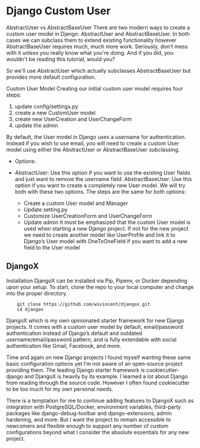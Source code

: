 # Django Custom User

AbstractUser vs AbstractBaseUser
There are two modern ways to create a custom user model in Django: AbstractUser and AbstractBaseUser. In both cases we can subclass them to extend existing functionality however AbstractBaseUser requires much, much more work. Seriously, don't mess with it unless you really know what you're doing. And if you did, you wouldn't be reading this tutorial, would you?

So we'll use AbstractUser which actually subclasses AbstractBaseUser but provides more default configuration.

Custom User Model
Creating our initial custom user model requires four steps:

1. update config/settings.py
2. create a new CustomUser model
3. create new UserCreation and UserChangeForm
4. update the admin

By default, the User model in Django uses a username for authentication. Instead if you wish to use email, you will need to create a custom User model using either the AbstractUser or AbstractBaseUser subclassing.

+ Options:

+ AbstractUser: Use this option if you want to use the existing User fields and just want to remove the username field.
AbstractBaseUser: Use this option if you want to create a completely new User model.
We will try both with these two options. The steps are the same for both options:

  + Create a custom User model and Manager
  + Update setting.py
  + Customize UserCreationForm and UserChangeForm
  + Update admin
It must be emphasized that the custom User model is used when starting a new Django project. If not for the new project we need to create another model like UserProfile and link it to Django’s User model with OneToOneField if you want to add a new field to the User model

## DjangoX

Installation
DjangoX can be installed via Pip, Pipenv, or Docker depending upon your setup. To start, clone the repo to your local computer and change into the proper directory.

        git clone https://github.com/wsvincent/djangox.git
        cd djangox

DjangoX which is my own opinionated starter framework for new Django projects. It comes with a custom user model by default, email/password authentication instead of Django’s default and outdated username/email/password pattern, and is fully extendable with social authentication like Gmail, Facebook, and more.

Time and again on new Django projects I found myself wanting these same basic configuration options yet I’m not aware of an open-source project providing them. The leading Django starter framework is cookiecutter-django and DjangoX is heavily by its example. I learned a lot about Django from reading through the source code. However I often found cookiecutter to be too much for my own personal needs.

There is a temptation for me to continue adding features to DjangoX such as integration with PostgreSQL/Docker, environment variables, third-party packages like django-debug-toolbar and django-extensions, admin hardening, and more. But I want the project to remain accessible to newcomers and flexible enough to support any number of custom configurations beyond what I consider the absolute essentials for any new project.
